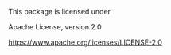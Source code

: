 This package is licensed under 

Apache License, version 2.0

https://www.apache.org/licenses/LICENSE-2.0

